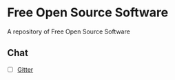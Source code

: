 # Free Open Source Software
A repository of Free Open Source Software 

## Chat
- [ ] [Gitter](https://www.gitter.im)
